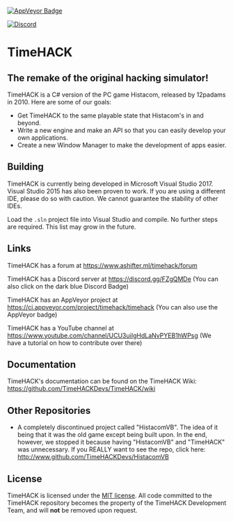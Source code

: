 
<a href="https://ci.appveyor.com/project/timehack/timehack"><img src="https://ci.appveyor.com/api/projects/status/8x34p8b0i2idblgd?svg=true" style="border: 0;" alt="AppVeyor Badge"></a>

[![Discord](https://discordapp.com/api/guilds/234414439330349056/widget.png?style=shield)](https://discord.gg/FZgQMDe)

# TimeHACK
## The remake of the original hacking simulator!
TimeHACK is a C# version of the PC game Histacom, released by 12padams in 2010. Here are some of our goals:
* Get TimeHACK to the same playable state that Histacom's in and beyond.
* Write a new engine and make an API so that you can easily develop your own applications.
* Create a new Window Manager to make the development of apps easier.

## Building
TimeHACK is currently being developed in Microsoft Visual Studio 2017. Visual Studio 2015 has also been proven to work. If you are using a different IDE, please do so with caution. We cannot guarantee the stability of other IDEs.

Load the ``.sln`` project file into Visual Studio and compile. No further steps are required. This list may grow in the future.

## Links
TimeHACK has a forum at https://www.ashifter.ml/timehack/forum

TimeHACK has a Discord server at https://discord.gg/FZgQMDe (You can also click on the dark blue Discord Badge)

TimeHACK has an AppVeyor project at https://ci.appveyor.com/project/timehack/timehack (You can also use the AppVeyor badge)

TimeHACK has a YouTube channel at https://www.youtube.com/channel/UCU3uiIgHdLaNvPYEB1hWPsg (We have a tutorial on how to contribute over there)

## Documentation
TimeHACK's documentation can be found on the TimeHACK Wiki: https://github.com/TimeHACKDevs/TimeHACK/wiki 

## Other Repositories
* A completely discontinued project called "HistacomVB".
The idea of it being that it was the old game except being built upon. In the end, however, we stopped it because having "HistacomVB" and "TimeHACK" was unnecessary. If you REALLY want to see the repo, click here: http://www.github.com/TimeHACKDevs/HistacomVB

## License
TimeHACK is licensed under the [MIT license](https://github.com/TimeHACKDevs/TimeHACK/blob/master/LICENSE). All code committed to the TimeHACK repository becomes the property of the TimeHACK Development Team, and will **not** be removed upon request.
